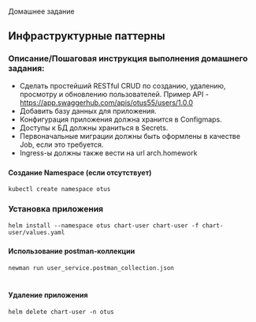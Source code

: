

 Домашнее задание
## Инфраструктурные паттерны

### Описание/Пошаговая инструкция выполнения домашнего задания:
- Сделать простейший RESTful CRUD по созданию, удалению, просмотру и обновлению пользователей.
Пример API - https://app.swaggerhub.com/apis/otus55/users/1.0.0
- Добавить базу данных для приложения.
- Конфигурация приложения должна хранится в Configmaps.
- Доступы к БД должны храниться в Secrets.
- Первоначальные миграции должны быть оформлены в качестве Job, если это требуется.
- Ingress-ы должны также вести на url arch.homework



###
#### Создание Namespace (если отсутствует)
```
kubectl create namespace otus
```

###
### Установка приложения
```
helm install --namespace otus chart-user chart-user -f chart-user/values.yaml
```

###
#### Использование postman-коллекции
```
newman run user_service.postman_collection.json
```



#
#### Удаление приложения
```
helm delete chart-user -n otus
```






